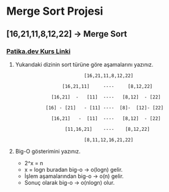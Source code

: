 # Merge Sort Projesi 
## [16,21,11,8,12,22] -> Merge Sort 
### [Patika.dev Kurs Linki](https://app.patika.dev/courses/veri-yapilari-ve-algoritmalar/merge-sort-proje)

1. Yukarıdaki dizinin sort türüne göre aşamalarını yazınız.

                                [16,21,11,8,12,22]

                        [16,21,11]     ----     [8,12,22]  

                    [16,21]  -   [11]  ----   [8,12]  - [22]  

                  [16] - [21]   - [11] ----  [8]-  [12]- [22] 

                    [16,21]   -  [11]  ----   [8,12]  - [22] 

                         [11,16,21]    ----    [8,12,22] 

                                [8,11,12,16,21,22]

2. Big-O gösterimini yazınız.
	- 2^x = n
	- x = logn buradan big-o -> o(logn) gelir. 
	- İşlem aşamalarından big-o -> o(n) gelir. 
	- Sonuç olarak big-o -> o(nlogn) olur.

